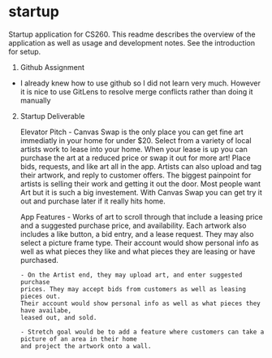 # startup
Startup application for CS260. This readme describes the overview of the 
application as well as usage and development notes. See the introduction for setup.

1. Github Assignment

 - I already knew how to use github so I did not learn very much. However it is nice to use GitLens 
 to resolve merge conflicts rather than doing it manually

 2. Startup Deliverable

    Elevator Pitch
        - Canvas Swap is the only place you can get fine art immediatly in your home for 
        under $20. Select from a variety of local artists work to lease into your home. 
        When your lease is up you can purchase the art at a reduced price or swap it out 
        for more art! Place bids, requests, and like art all in the app. Artists
        can also upload and tag their artwork, and reply to customer offers. The biggest 
        painpoint for artists is selling their work and getting it out the door. Most 
        people want Art but it is such a big investement. With Canvas Swap you can get try 
        it out and purchase later if it really hits home.

    App Features
        - Works of art to scroll through that include a leasing price and a suggested purchase price, and
        availability. Each artwork also includes a like button, a bid entry, and a lease request. They may 
        also select a picture frame type. Their account would show personal info as well as what pieces they
        like and what pieces they are leasing or have purchased.

        - On the Artist end, they may upload art, and enter suggested purchase
        prices. They may accept bids from customers as well as leasing pieces out. 
        Their account would show personal info as well as what pieces they have availabe,
        leased out, and sold.

        - Stretch goal would be to add a feature where customers can take a picture of an area in their home
        and project the artwork onto a wall. 
